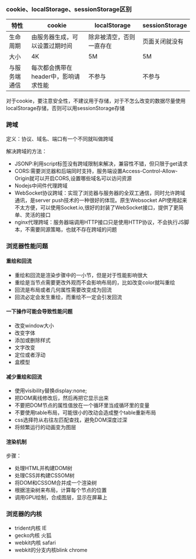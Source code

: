 ### cookie、localStorage、sessionStorage区别 ###

| 特性 | cookie | localStorage | sessionStorage |
|------|-------|------------|:-------------|
|生命周期|由服务器生成，可以设置过期时间|除非被清空，否则一直存在|页面关闭就没有|
|大小  | 4K  | 5M  |  5M  |
|与服务端通信|每次都会携带在header中，影响请求性能|不参与|不参与|

对于cookie，要注意安全性，不建议用于存储，对于不怎么改变的数据尽量使用localStorage存储，否则可以用sessionStorage存储

### 跨域 ###

定义：协议、域名、端口有一个不同就叫做跨域

解决跨域的方法：
- JSONP:利用script标签没有跨域限制来解决，兼容性不错，但只限于get请求
- CORS:需要浏览器和后端同时支持，服务端设置Access-Control-Allow-Origin就可以开启CORS,设置哪些域名可以访问资源
- Nodejs中间件代理跨域
- WebSocket协议跨域：实现了浏览器与服务器的全双工通信，同时允许跨域通讯，是server push技术的一种很好的体现。原生Websocket API使用起来不太方便，可以使用Socket.io,很好的封装了WebSocket接口，提供了更简单、灵活的接口
- nginx代理跨域：服务器端调用HTTP接口只是使用HTTP协议，不会执行JS脚本，不需要同源策略，也就不存在跨域的问题

### 浏览器性能问题 ###

#### 重绘和回流 ####
- 重绘和回流是渲染步骤中的一小节，但是对于性能影响很大
- 重绘是当节点需要更改外观而不会影响布局的，比如改变color就叫重绘
- 回流是布局或者几何属性需要改变成为回流
- 回流必定会发生重绘，而重绘不一定会引发回流

#### 一下操作可能会导致性能问题 ####
- 改变window大小
- 改变字体
- 添加或删除样式
- 文字改变
- 定位或者浮动
- 盒模型

#### 减少重绘和回流 ####
- 使用visibility替换display:none;
- 把DOM离线修改后，然后再把它显示出来
- 不要把DOM节点的属性值放在一个循环里当成循环里的变量
- 不要使用table布局，可能很小的改动会造成整个table重新布局
- css选择符从右往左匹配查找，避免DOM深度过深
- 将频繁运行的动画变为图层


#### 渲染机制 ####

步骤：
- 处理HTML并构建DOM树
- 处理CSS并构建CSSOM树
- 将DOM和CSSOM合并成一个渲染树
- 根据渲染树来布局，计算每个节点的位置
- 调用GPU绘制，合成图层，显示在屏幕上

### 浏览器的内核
- trident内核 IE
- gecko内核 火狐
- webkit内核 safari
- webkit的分支内核blink chrome